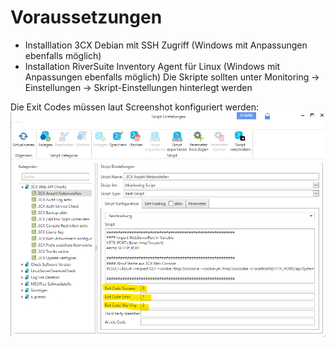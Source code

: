 # Voraussetzungen
- Installlation 3CX Debian mit SSH Zugriff  (Windows mit Anpassungen ebenfalls möglich)
- Installation RiverSuite Inventory Agent für Linux (Windows mit Anpassungen ebenfalls möglich)
Die Skripte sollten unter Monitoring -> Einstellungen -> Skript-Einstellungen hinterlegt werden

Die Exit Codes müssen laut Screenshot konfiguriert werden:
![Skript Einstellungen](./_images/image-20221128203421-1.png)